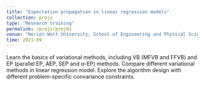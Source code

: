 ```yaml
---
title: "Expectation propagation in linear regression models"
collection: projs
type: "Research training"
permalink: /projs/proj01
venue: "Heriot-Watt University, School of Engineering and Physical Sciences"
time: 2021-09
---
```


Learn the basics of variational methods, including VB (MFVB and FFVB) and EP (parallel EP, AEP, SEP and α-EP) methods. Compare different variational methods in linear regression model. Explore the algorithm design with different problem-specific convariance constraints.
